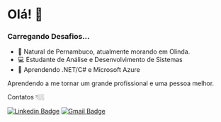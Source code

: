 # Olá! 👋

### Carregando Desafios...

- 📍  Natural de Pernambuco, atualmente morando em Olinda.
- 💻 Estudante de Análise e Desenvolvimento de Sistemas
- 🌱 Aprendendo .NET/C# e Microsoft Azure

Aprendendo a me tornar um grande profissional e uma pessoa melhor.

Contatos 👇🏼

[![Linkedin Badge](https://img.shields.io/badge/-LinkedIn-blue?style=flat-square&logo=Linkedin&logoColor=white&link=https://www.linkedin.com/in/gabrielcarfe/)](https://www.linkedin.com/in/gabrielcarfe/)  [![Gmail Badge](https://img.shields.io/badge/-gabrielcarfepro@gmail.com-6633cc?style=flat-square&logo=Gmail&logoColor=white&link=mailto:gabrielcarfepro@gmail.com)](mailto:gabrielcarfepro@gmail.com)



<!---
gabrielcarfepro/gabrielcarfepro is a ✨ special ✨ repository because its `README.md` (this file) appears on your GitHub profile.
You can click the Preview link to take a look at your changes.
--->
